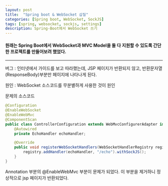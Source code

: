 ```yaml
---
layout: post
title:  "Spring boot & WebSocket 삽질"
categories: [Spring boot, WebSocket, SockJS]
tags: [spring, websocket, sockjs, settings]
description: Spring-Boot에서 WebSocket 쓰기
---
```



#### 원래는 Spring Boot에서 WebSocket과 MVC Model을 둘 다 지원할 수 있도록 간단한 프로젝트를 만들어보려 했었다.


---

버그 : 인터넷에서 가이드를 보고 따라했는데, JSP 페이지가 반환되지 않고, 반환문자열(ResponseBody)부분만 페이지에 나타나게 된다.

원인 : WebSocket 소스코드를 무분별하게 사용한 것이 원인

문제의 소스코드

``` java
@Configuration
@EnableWebSocket
@EnableWebMvc
@ComponentScan
public class ControllerConfiguration extends WebMvcConfigurerAdapter implements WebSocketConfigurer {
    @Autowired
    private EchoHandler echoHandler;

    @Override
    public void registerWebSocketHandlers(WebSocketHandlerRegistry registry) {
        registry.addHandler(echoHandler, "/echo").withSockJS();
    }
}
```

Annotation 부분의
@EnableWebMvc 부분이 문제가 되었다. 이 부분을 제거하니 정상적으로 jsp 페이지가 반환되었다.

